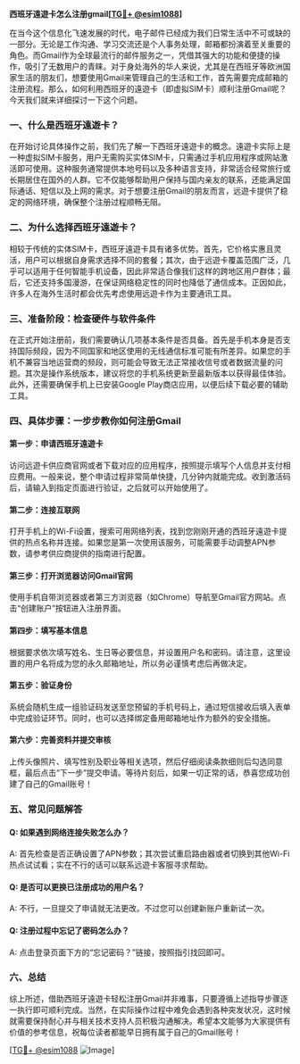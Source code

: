 **西班牙遠遊卡怎么注册gmail[[TG💪+ @esim1088](https://t.me/s/esim1088)]**

在当今这个信息化飞速发展的时代，电子邮件已经成为我们日常生活中不可或缺的一部分。无论是工作沟通、学习交流还是个人事务处理，邮箱都扮演着至关重要的角色。而Gmail作为全球最流行的邮件服务之一，凭借其强大的功能和便捷的操作，吸引了无数用户的青睐。对于身处海外的华人来说，尤其是在西班牙等欧洲国家生活的朋友们，想要使用Gmail来管理自己的生活和工作，首先需要完成邮箱的注册流程。那么，如何利用西班牙的遠遊卡（即虚拟SIM卡）顺利注册Gmail呢？今天我们就来详细探讨一下这个问题。

### **一、什么是西班牙遠遊卡？**

在开始讨论具体操作之前，我们先了解一下西班牙遠遊卡的概念。遠遊卡实际上是一种虚拟SIM卡服务，用户无需购买实体SIM卡，只需通过手机应用程序或网站激活即可使用。这种服务通常提供本地号码以及多种语言支持，非常适合经常旅行或长期居住在国外的人群。它不仅能够帮助用户保持与国内亲友的联系，还能满足国际通话、短信以及上网的需求。对于想要注册Gmail的朋友而言，远遊卡提供了稳定的网络环境，确保整个注册过程顺畅无阻。

### **二、为什么选择西班牙遠遊卡？**

相较于传统的实体SIM卡，西班牙遠遊卡具有诸多优势。首先，它价格实惠且灵活，用户可以根据自身需求选择不同的套餐；其次，由于远遊卡覆盖范围广泛，几乎可以适用于任何智能手机设备，因此非常适合像我们这样的跨地区用户群体；最后，它还支持多国漫游，在保证网络稳定性的同时也降低了通信成本。正因如此，许多人在海外生活时都会优先考虑使用远遊卡作为主要通讯工具。

### **三、准备阶段：检查硬件与软件条件**

在正式开始注册前，我们需要确认几项基本条件是否具备。首先是手机本身是否支持国际频段，因为不同国家和地区使用的无线通信标准可能有所差异。如果您的手机不兼容当地运营商的频段，则可能会导致无法正常接收信号或者数据流量的问题。其次是操作系统版本，建议将您的手机系统更新至最新版本以获得最佳体验。此外，还需要确保手机上已安装Google Play商店应用，以便后续下载必要的辅助工具。

### **四、具体步骤：一步步教你如何注册Gmail**

#### **第一步：申请西班牙遠遊卡**
访问远遊卡供应商官网或者下载对应的应用程序，按照提示填写个人信息并支付相应费用。一般来说，整个申请过程非常简单快捷，几分钟内就能完成。收到激活码后，请输入到指定页面进行验证，之后就可以开始使用了。

#### **第二步：连接互联网**
打开手机上的Wi-Fi设置，搜索可用网络列表，找到您刚刚开通的西班牙遠遊卡提供的热点名称并连接。如果您是第一次使用该服务，可能需要手动调整APN参数，请参考供应商提供的指南进行配置。

#### **第三步：打开浏览器访问Gmail官网**
使用手机自带浏览器或者第三方浏览器（如Chrome）导航至Gmail官方网站。点击“创建账户”按钮进入注册界面。

#### **第四步：填写基本信息**
根据要求依次填写姓名、生日等必要信息，并设置用户名和密码。请注意，这里设置的用户名将成为您的永久邮箱地址，所以务必谨慎考虑后再做决定。

#### **第五步：验证身份**
系统会随机生成一组验证码发送至您预留的手机号码上，通过短信接收后填入表单中完成验证环节。同时，也可以选择绑定备用邮箱地址作为额外的安全措施。

#### **第六步：完善资料并提交审核**
上传头像照片、填写性别及职业等相关选项，然后仔细阅读条款细则后勾选同意框，最后点击“下一步”提交申请。等待片刻后，如果一切正常的话，恭喜您成功创建了自己的Gmail账号！

### **五、常见问题解答**

#### Q: 如果遇到网络连接失败怎么办？
A: 首先检查是否正确设置了APN参数；其次尝试重启路由器或者切换到其他Wi-Fi热点试试看；实在不行的话可以联系远遊卡客服寻求帮助。

#### Q: 是否可以更换已注册成功的用户名？
A: 不行，一旦提交了申请就无法更改。不过您可以创建新账户重新试一次。

#### Q: 注册过程中忘记了密码怎么办？
A: 点击登录页面下方的“忘记密码？”链接，按照指引找回即可。

### **六、总结**
综上所述，借助西班牙遠遊卡轻松注册Gmail并非难事，只要遵循上述指导步骤逐一执行即可顺利完成。当然，在实际操作过程中难免会遇到各种突发状况，这时候就需要保持耐心并与相关技术支持人员积极沟通解决。希望本文能够为大家提供有价值的参考信息，祝每位读者都能早日拥有属于自己的Gmail账号！

[[TG💪+ @esim1088](https://t.me/s/esim1088) ![Image](https://i.postimg.cc/4NQfJmqS/Snipaste-2025-05-13-00-14-12.png)]